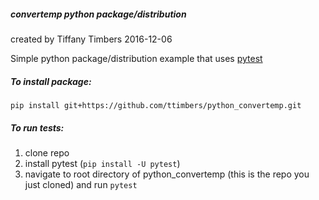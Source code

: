 ##### convertemp python package/distribution
created by Tiffany Timbers
2016-12-06

Simple python package/distribution example that uses [pytest](http://doc.pytest.org/en/latest/contents.html)

##### To install package:
```
pip install git+https://github.com/ttimbers/python_convertemp.git
```

##### To run tests:
1. clone repo
2. install pytest (`pip install -U pytest`)
3. navigate to root directory of python_convertemp (this is the repo you just cloned) and run `pytest`